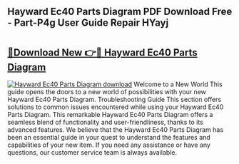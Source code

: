 ## Hayward Ec40 Parts Diagram PDF Download Free - Part-P4g User Guide Repair HYayj

# <h2><a href="http://dfna5rk.blite.top/?on=Hayward+Ec40+Parts+Diagram">🔗Download New 👉🔴 Hayward Ec40 Parts Diagram</a></h2>

[![Hayward Ec40 Parts Diagram download](https://i.imgur.com/lujVjoI.png)](http://dfna5rk.blite.top/?on=Hayward+Ec40+Parts+Diagram)
Welcome to a New World This guide opens the doors to a new world of possibilities with your new Hayward Ec40 Parts Diagram. Troubleshooting Guide This section offers solutions to common issues encountered while using your Hayward Ec40 Parts Diagram. This remarkable Hayward Ec40 Parts Diagram offers a seamless blend of functionality and user-friendliness, thanks to its advanced features. We believe that the Hayward Ec40 Parts Diagram has been an essential guide in your quest to understand the features and capabilities of your new item. If you need any assistance or have any questions, our customer service team is always available.
